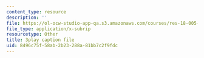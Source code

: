 ```yaml
---
content_type: resource
description: ''
file: https://ol-ocw-studio-app-qa.s3.amazonaws.com/courses/res-18-005-highlights-of-calculus-spring-2010/8496c75f58ab2b23288a81bb7c2f9fdc_IDo4uPyqQbQ.srt
file_type: application/x-subrip
resourcetype: Other
title: 3play caption file
uid: 8496c75f-58ab-2b23-288a-81bb7c2f9fdc
---
```

